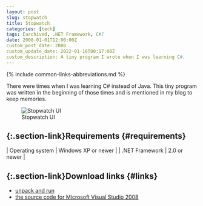 ```yaml
---
layout: post
slug: stopwatch
title: Stopwatch
categories: [tech]
tags: [archived, .NET Framework, C#]
date: 2008-01-01T12:00:00Z
custom_post_date: 2008
custom_update_date: 2022-01-16T00:17:00Z
custom_description: A tiny program I wrote when I was learning C#.
---
```

{% include common-links-abbreviations.md %}

There were times when I was learning C# instead of Java.
This tiny program was written in the beginning of those times and is mentioned in my blog to keep memories.

<figure>
  <img src="{% link /assets/img/blog/stopwatch/stopwatch-ui.png %}" alt="Stopwatch UI">
  <figcaption>Stopwatch UI</figcaption>
</figure>

## [](#requirements){:.section-link}Requirements {#requirements}

| Operating system | Windows XP or newer |
| .NET Framework | 2.0 or newer |

## [](#links){:.section-link}Download links {#links}
* [unpack and run](https://docs.google.com/leaf?id=0B_4a-5REfZ5jZGYyMWYzMmYtZmYwMy00MGFlLTg2N2ItMTQyY2I2NTk2MDc5&sort=name&layout=list&num=50)
* [the source code for Microsoft Visual Studio 2008](https://docs.google.com/leaf?id=0B_4a-5REfZ5jMjdiYzRhNTYtN2VhNC00ZDQ4LWJlNTQtN2NhZDI3MDY3MDVj&sort=name&layout=list&num=50)
